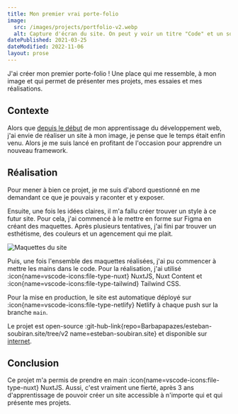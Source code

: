 ```yaml
---
title: Mon premier vrai porte-folio
image:
  src: /images/projects/portfolio-v2.webp
  alt: Capture d'écran du site. On peut y voir un titre "Code" et un sous titre "Élève-ingénieur en sécurité informatique, Développeur web dans son temps libre, Passionné par le monde associatif"
datePublished: 2021-03-25
dateModified: 2022-11-06
layout: prose
---
```


J'ai créer mon premier porte-folio ! Une place qui me ressemble, à mon image et qui permet de présenter mes projets, mes essaies et mes réalisations.

<!-- more -->

## Contexte

Alors que [depuis le début](./side-projects#mon-premier-site-2018) de mon apprentissage du développement web, j'ai envie de réaliser un site à mon image, je pense que le temps était enfin venu. Alors je me suis lancé en profitant de l'occasion pour apprendre un nouveau framework.

## Réalisation

Pour mener à bien ce projet, je me suis d'abord questionné en me demandant ce que je pouvais y raconter et y exposer.

Ensuite, une fois les idées claires, il m'a fallu créer trouver un style à ce futur site. Pour cela, j'ai commencé à le mettre en forme sur Figma en créant des maquettes. Après plusieurs tentatives, j'ai fini par trouver un esthétisme, des couleurs et un agencement qui me plait.

![Maquettes du site](/images/projects/portfolio-v2_maquettes.webp)

Puis, une fois l'ensemble des maquettes réalisées, j'ai pu commencer à mettre les mains dans le code. Pour la réalisation, j'ai utilisé :icon{name=vscode-icons:file-type-nuxt} NuxtJS, Nuxt Content et :icon{name=vscode-icons:file-type-tailwind} Tailwind CSS.

Pour la mise en production, le site est automatique déployé sur :icon{name=vscode-icons:file-type-netlify} Netlify à chaque push sur la branche `main`.

Le projet est open-source :git-hub-link{repo=Barbapapazes/esteban-soubiran.site/tree/v2 name=esteban-soubiran.site} et disponible sur [internet](https://v2.esteban-soubiran.site).

## Conclusion

Ce projet m'a permis de prendre en main :icon{name=vscode-icons:file-type-nuxt} NuxtJS. Aussi, c'est vraiment une fierté, après 3 ans d'apprentissage de pouvoir créer un site accessible à n'importe qui et qui présente mes projets.
